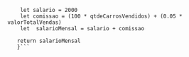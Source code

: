 ```function calculaSalario(qtdeCarrosVendidos, valorTotalVendas) {
    let salario = 2000
    let comissao = (100 * qtdeCarrosVendidos) + (0.05 * valorTotalVendas)
    let  salarioMensal = salario + comissao
    
   return salarioMensal
   }```